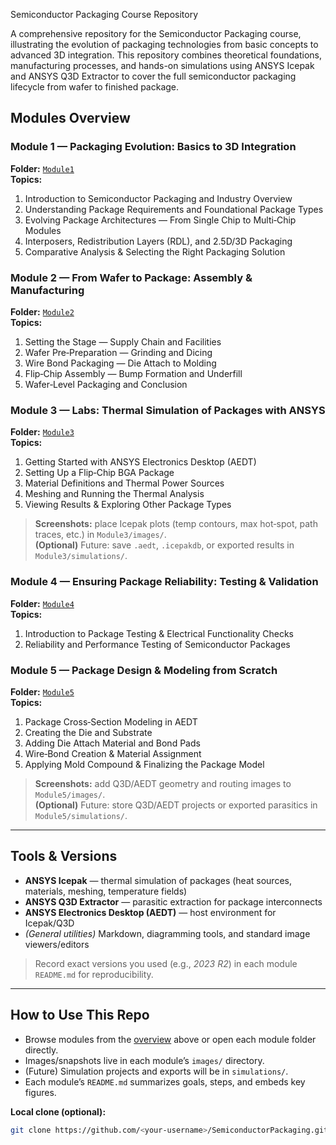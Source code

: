 Semiconductor Packaging Course Repository

A comprehensive repository for the Semiconductor Packaging course, illustrating the evolution of packaging technologies from basic concepts to advanced 3D integration. This repository combines theoretical foundations, manufacturing processes, and hands-on simulations using ANSYS Icepak and ANSYS Q3D Extractor to cover the full semiconductor packaging lifecycle from wafer to finished package.


## Modules Overview

### Module 1 — Packaging Evolution: Basics to 3D Integration
**Folder:** [`Module1`](Module1/README.md)  
**Topics:**
1. Introduction to Semiconductor Packaging and Industry Overview  
2. Understanding Package Requirements and Foundational Package Types  
3. Evolving Package Architectures — From Single Chip to Multi‑Chip Modules  
4. Interposers, Redistribution Layers (RDL), and 2.5D/3D Packaging  
5. Comparative Analysis & Selecting the Right Packaging Solution

### Module 2 — From Wafer to Package: Assembly & Manufacturing
**Folder:** [`Module2`](Module2/README.md)  
**Topics:**
1. Setting the Stage — Supply Chain and Facilities  
2. Wafer Pre‑Preparation — Grinding and Dicing  
3. Wire Bond Packaging — Die Attach to Molding  
4. Flip‑Chip Assembly — Bump Formation and Underfill  
5. Wafer‑Level Packaging and Conclusion

### Module 3 — Labs: Thermal Simulation of Packages with ANSYS
**Folder:** [`Module3`](Module3/README.md)  
**Topics:**
1. Getting Started with ANSYS Electronics Desktop (AEDT)  
2. Setting Up a Flip‑Chip BGA Package  
3. Material Definitions and Thermal Power Sources  
4. Meshing and Running the Thermal Analysis  
5. Viewing Results & Exploring Other Package Types

> **Screenshots:** place Icepak plots (temp contours, max hot‑spot, path traces, etc.) in `Module3/images/`.  
> **(Optional)** Future: save `.aedt`, `.icepakdb`, or exported results in `Module3/simulations/`.

### Module 4 — Ensuring Package Reliability: Testing & Validation
**Folder:** [`Module4`](Module4/README.md)  
**Topics:**
1. Introduction to Package Testing & Electrical Functionality Checks  
2. Reliability and Performance Testing of Semiconductor Packages

### Module 5 — Package Design & Modeling from Scratch
**Folder:** [`Module5`](Module5/README.md)  
**Topics:**
1. Package Cross‑Section Modeling in AEDT  
2. Creating the Die and Substrate  
3. Adding Die Attach Material and Bond Pads  
4. Wire‑Bond Creation & Material Assignment  
5. Applying Mold Compound & Finalizing the Package Model

> **Screenshots:** add Q3D/AEDT geometry and routing images to `Module5/images/`.  
> **(Optional)** Future: store Q3D/AEDT projects or exported parasitics in `Module5/simulations/`.

---

## Tools & Versions

- **ANSYS Icepak** — thermal simulation of packages (heat sources, materials, meshing, temperature fields)  
- **ANSYS Q3D Extractor** — parasitic extraction for package interconnects  
- **ANSYS Electronics Desktop (AEDT)** — host environment for Icepak/Q3D  
- *(General utilities)* Markdown, diagramming tools, and standard image viewers/editors

> Record exact versions you used (e.g., *2023 R2*) in each module `README.md` for reproducibility.

---

## How to Use This Repo

- Browse modules from the [overview](#modules-overview) above or open each module folder directly.  
- Images/snapshots live in each module’s `images/` directory.  
- (Future) Simulation projects and exports will be in `simulations/`.  
- Each module’s `README.md` summarizes goals, steps, and embeds key figures.

**Local clone (optional):**
```bash
git clone https://github.com/<your-username>/SemiconductorPackaging.git
